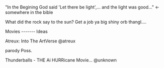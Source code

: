 "In the Begining God said 'Let there be light',... and the light was good..." <- somewhere in the bible

What did the rock say to the sun? Get a job ya big shiny orb thangl.... 

Movies ------- Ideas

Atreux: Into The ArtVerse @atreux

parody Poss.

Thunderballs - THE Ai HURRicane Movie... @unknown
